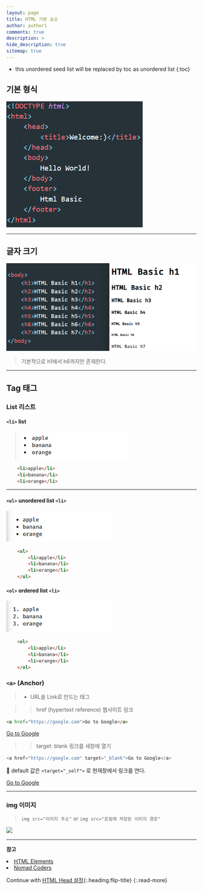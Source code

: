 ```yaml
---
layout: page
title: HTML 기본 요소
author: author1
comments: true
description: >
hide_description: true
sitemap: true
---
```


* this unordered seed list will be replaced by toc as unordered list 
{:toc}

## 기본 형식

![기본형식](/assets/study/html&css_image/기본형식.png)

<hr>

## 글자 크기

![image description](/assets/study/html&css_image/글씨크기.png)<br>
> 기본적으로 h1에서 h6까지만 존재한다.

<hr>

## Tag 태그
### List 리스트
#### `<li>` list

>![image description](/assets/study/html&css_image/li.png)

```html
    <li>apple</li>
    <li>banana</li>
    <li>orange</li>
```
<hr>

#### `<ul>` unordered list `<li>`

![image description](/assets\study\html&css_image/ul.png)

```html
    <ul>
        <li>apple</li>
        <li>banana</li>
        <li>orange</li>
    </ul>
```

#### `<ol>` ordered list `<li>`

![image description](/assets\study\html&css_image\ol.png)

```html
    <ol>
        <li>apple</li>
        <li>banana</li>
        <li>orange</li>
    </ol>
```

### `<a>` (Anchor)
>- URL을 Link로 만드는 태그

>> href (hypertext reference) 웹사이트 링크<br>
  ```html
  <a href="https://google.com">Go to Google</a>
  ```
  <a href="https://google.com">Go to Google</a>
  
 >> target: blank 링크를 새창에 열기<br>
  ```js
  <a href="https://google.com" target="_blank">Go to Google</a>
  ```
  📌 default 값은 `<target="_self">` 로 현재창에서 링크를 연다.<br>
  
  <a href="https://google.com" target="_blank">Go to Google</a>
  <br>
<hr>

### img 이미지

> `img src="이미지 주소"` or `img src="로컬에 저장된 이미지 경로"`
<img src="https://images.unsplash.com/flagged/photo-1569144654912-5f146d08b98b?ixlib=rb-1.2.1&ixid=MnwxMjA3fDB8MHxwaG90by1wYWdlfHx8fGVufDB8fHx8&auto=format&fit=crop&w=1170&q=80">

<hr>

**참고** 
<li><a target="_blank" href="https://developer.mozilla.org/ko/docs/Web/HTML/Element">HTML Elements</a></li>
<li><a target="_blank" href="https://nomadcoders.co/?gclid=CjwKCAjw2f-VBhAsEiwAO4lNeGxUb10hQEsnXWufl6NE_TMbZVomtR59HvzfaaYKAIONyRIsWAW8QxoCRK0QAvD_BwE">Nomad Coders</a></li>

Continue with [HTML Head 설정](2020-06-02-html기초II.md){:.heading.flip-title}
{:.read-more}
